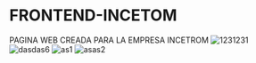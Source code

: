# FRONTEND-INCETOM
PAGINA WEB CREADA PARA LA EMPRESA INCETROM
![1231231](https://github.com/GrpDsG20/Registro-Auditoria/assets/59782720/66091991-b162-4ca6-9911-b6a783ed2c11)
![dasdas6](https://github.com/GrpDsG20/Registro-Auditoria/assets/59782720/6d90b193-05a5-4085-ac31-2ea9abd273b8)
![as1](https://github.com/GrpDsG20/Registro-Auditoria/assets/59782720/787680af-3c13-4fe5-b509-91b6750ec0b8)
![asas2](https://github.com/GrpDsG20/Registro-Auditoria/assets/59782720/273de6a8-fcbc-4583-8e52-81979073de39)
